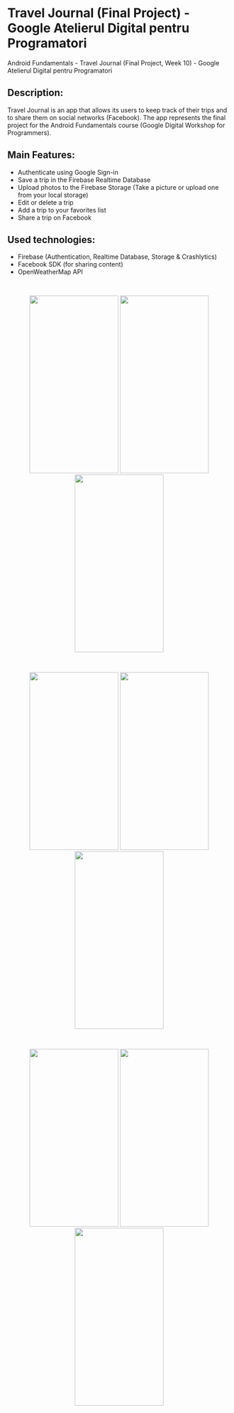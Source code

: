 # Travel Journal (Final Project) - Google Atelierul Digital pentru Programatori

Android Fundamentals - Travel Journal (Final Project, Week 10) - Google Atelierul Digital pentru Programatori

## Description:
Travel Journal is an app that allows its users to keep track of their trips and to share them on social networks (Facebook).
The app represents the final project for the Android Fundamentals course (Google Digital Workshop for Programmers).

## Main Features:
- Authenticate using Google Sign-in
- Save a trip in the Firebase Realtime Database
- Upload photos to the Firebase Storage (Take a picture or upload one from your local storage)
- Edit or delete a trip
- Add a trip to your favorites list
- Share a trip on Facebook

## Used technologies:
- Firebase (Authentication, Realtime Database, Storage & Crashlytics)
- Facebook SDK (for sharing content)
- OpenWeatherMap API

<br />
<p align="center">
    <img src="https://i.imgur.com/JLi23iI.jpg" width="200" height="400"/>
    <img src="https://i.imgur.com/S3VXL5o.jpg" width="200" height="400"/>
    <img src="https://i.imgur.com/tF6NXJz.jpg" width="200" height="400"/>
</p>
<br />
<p align="center">
    <img src="https://i.imgur.com/aTrl8hi.jpg" width="200" height="400"/>
    <img src="https://i.imgur.com/2JRopV3.jpg" width="200" height="400"/>
    <img src="https://i.imgur.com/rCjU6RN.jpg" width="200" height="400"/>
</p>
<br />
<p align="center">
    <img src="https://i.imgur.com/V6vjZLq.jpg" width="200" height="400"/>
    <img src="https://i.imgur.com/KQmptON.jpg" width="200" height="400"/>
    <img src="https://i.imgur.com/Gna9gub.jpg" width="200" height="400"/>
</p>
